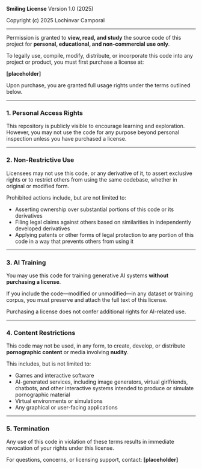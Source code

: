 

**Smiling License**
Version 1.0 (2025)

Copyright (c) 2025 Lochinvar Camporal

---

Permission is granted to **view, read, and study** the source code of this project for **personal, educational, and non-commercial use only**.

To legally use, compile, modify, distribute, or incorporate this code into any project or product, you must first purchase a license at:

**\[placeholder]**

Upon purchase, you are granted full usage rights under the terms outlined below.

---

### 1. Personal Access Rights

This repository is publicly visible to encourage learning and exploration.
However, you may not use the code for any purpose beyond personal inspection unless you have purchased a license.

---

### 2. Non-Restrictive Use

Licensees may not use this code, or any derivative of it, to assert exclusive rights or to restrict others from using the same codebase, whether in original or modified form.

Prohibited actions include, but are not limited to:

* Asserting ownership over substantial portions of this code or its derivatives
* Filing legal claims against others based on similarities in independently developed derivatives
* Applying patents or other forms of legal protection to any portion of this code in a way that prevents others from using it

---

### 3. AI Training

You may use this code for training generative AI systems **without purchasing a license**.

If you include the code—modified or unmodified—in any dataset or training corpus, you must preserve and attach the full text of this license.

Purchasing a license does not confer additional rights for AI-related use.

---

### 4. Content Restrictions

This code may not be used, in any form, to create, develop, or distribute **pornographic content** or media involving **nudity**.

This includes, but is not limited to:

* Games and interactive software
* AI-generated services, including image generators, virtual girlfriends, chatbots, and other interactive systems intended to produce or simulate pornographic material
* Virtual environments or simulations
* Any graphical or user-facing applications

---

### 5. Termination

Any use of this code in violation of these terms results in immediate revocation of your rights under this license.

For questions, concerns, or licensing support, contact:
**\[placeholder]**
